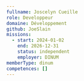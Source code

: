 ```yaml
---
fullname: Joscelyn Cueille
role: Developpeur
domaine: Développement
github: JoeSlain
missions:
  - start: 2024-01-02
    end: 2026-12-31
    status: independent
    employer: DINUM
memberType: dinum
competences: []
---
```


